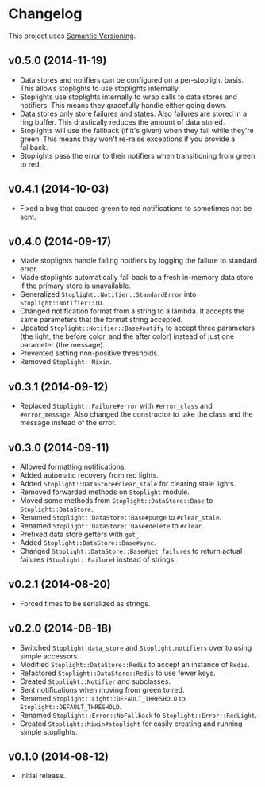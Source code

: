 # Changelog

This project uses [Semantic Versioning][1].

## v0.5.0 (2014-11-19)

- Data stores and notifiers can be configured on a per-stoplight basis. This
  allows stoplights to use stoplights internally.
- Stoplights use stoplights internally to wrap calls to data stores and
  notifiers. This means they gracefully handle either going down.
- Data stores only store failures and states. Also failures are stored in a ring
  buffer. This drastically reduces the amount of data stored.
- Stoplights will use the fallback (if it's given) when they fail while they're
  green. This means they won't re-raise exceptions if you provide a fallback.
- Stoplights pass the error to their notifiers when transitioning from green to
  red.

## v0.4.1 (2014-10-03)

- Fixed a bug that caused green to red notifications to sometimes not be sent.

## v0.4.0 (2014-09-17)

- Made stoplights handle failing notifiers by logging the failure to standard
  error.
- Made stoplights automatically fall back to a fresh in-memory data store if the
  primary store is unavailable.
- Generalized `Stoplight::Notifier::StandardError` into
  `Stoplight::Notifier::IO`.
- Changed notification format from a string to a lambda. It accepts the same
  parameters that the format string accepted.
- Updated `Stoplight::Notifier::Base#notify` to accept three parameters (the
  light, the before color, and the after color) instead of just one parameter
  (the message).
- Prevented setting non-positive thresholds.
- Removed `Stoplight::Mixin`.

## v0.3.1 (2014-09-12)

- Replaced `Stoplight::Failure#error` with `#error_class` and `#error_message`.
  Also changed the constructor to take the class and the message instead of the
  error.

## v0.3.0 (2014-09-11)

- Allowed formatting notifications.
- Added automatic recovery from red lights.
- Added `Stoplight::DataStore#clear_stale` for clearing stale lights.
- Removed forwarded methods on `Stoplight` module.
- Moved some methods from `Stoplight::DataStore::Base` to
  `Stoplight::DataStore`.
- Renamed `Stoplight::DataStore::Base#purge` to `#clear_stale`.
- Renamed `Stoplight::DataStore::Base#delete` to `#clear`.
- Prefixed data store getters with `get_`.
- Added `Stoplight::DataStore::Base#sync`.
- Changed `Stoplight::DataStore::Base#get_failures` to return actual failures
  (`Stoplight::Failure`) instead of strings.

## v0.2.1 (2014-08-20)

- Forced times to be serialized as strings.

## v0.2.0 (2014-08-18)

- Switched `Stoplight.data_store` and `Stoplight.notifiers` over to using
  simple accessors.
- Modified `Stoplight::DataStore::Redis` to accept an instance of `Redis`.
- Refactored `Stoplight::DataStore::Redis` to use fewer keys.
- Created `Stoplight::Notifier` and subclasses.
- Sent notifications when moving from green to red.
- Renamed `Stoplight::Light::DEFAULT_THRESHOLD` to
  `Stoplight::DEFAULT_THRESHOLD`.
- Renamed `Stoplight::Error::NoFallback` to `Stoplight::Error::RedLight`.
- Created `Stoplight::Mixin#stoplight` for easily creating and running simple
  stoplights.

## v0.1.0 (2014-08-12)

- Initial release.

[1]: http://semver.org/spec/v2.0.0.html
